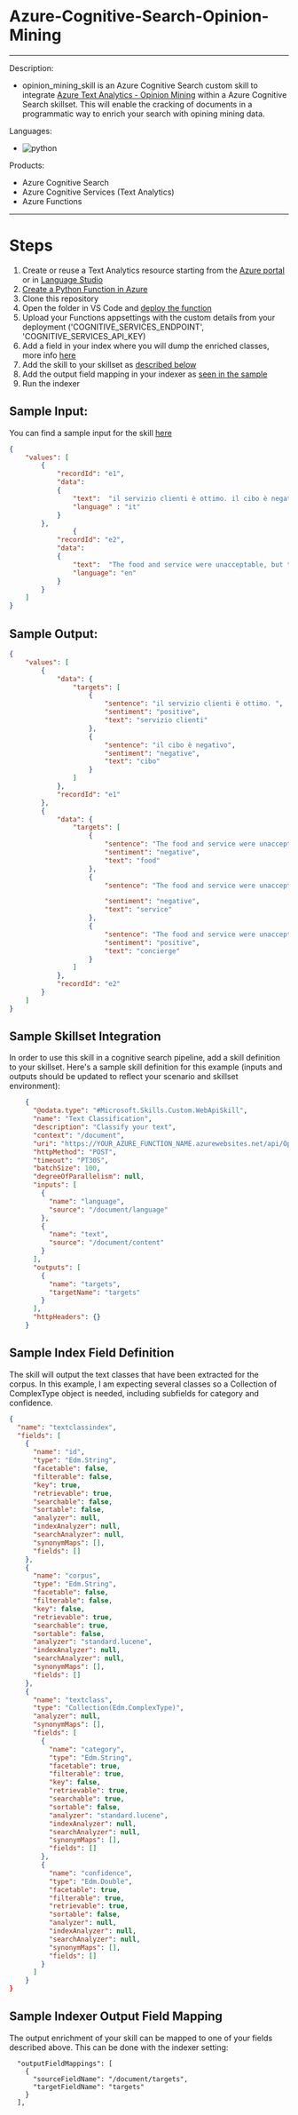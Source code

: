 # Azure-Cognitive-Search-Opinion-Mining

---
Description:
- opinion_mining_skill is an Azure Cognitive Search custom skill to integrate [Azure Text Analytics - Opinion Mining](https://docs.microsoft.com/en-us/azure/cognitive-services/language-service/sentiment-opinion-mining/overview) within a Azure Cognitive Search skillset. This will enable the cracking of documents in a programmatic way to enrich your search with opining mining data.

Languages:
- ![python](https://img.shields.io/badge/language-python-orange)

Products:
- Azure Cognitive Search
- Azure Cognitive Services (Text Analytics)
- Azure Functions
---

# Steps    

1. Create or reuse a Text Analytics resource starting from the [Azure portal](https://portal.azure.com) or in [Language Studio](https://language.azure.com/home)
2. [Create a Python Function in Azure](https://docs.microsoft.com/azure/azure-functions/create-first-function-vs-code-python)
3. Clone this repository
4. Open the folder in VS Code and [deploy the function](https://docs.microsoft.com/azure/search/cognitive-search-custom-skill-python)
5. Upload your Functions appsettings with the custom details from your deployment ('COGNITIVE_SERVICES_ENDPOINT', 'COGNITIVE_SERVICES_API_KEY)
6. Add a field in your index where you will dump the enriched classes, more info [here](#sample-index-field-definition)
7. Add the skill to your skillset as [described below](#sample-skillset-integration)
8. Add the output field mapping in your indexer as [seen in the sample](#sample-indexer-output-field-mapping)
9. Run the indexer 

## Sample Input:

You can find a sample input for the skill [here](./OpinionMining/sample.dat)

```json
{
    "values": [
        {
            "recordId": "e1",
            "data":
            {
                "text":  "il servizio clienti è ottimo. il cibo è negativo",
                "language" : "it"
            }
        },
                {
            "recordId": "e2",
            "data":
            {
                "text":  "The food and service were unacceptable, but the concierge were nice",
                "language": "en"
            }
        }
    ]
}
```

## Sample Output:

```json
{
    "values": [
        {
            "data": {
                "targets": [
                    {
                        "sentence": "il servizio clienti è ottimo. ",
                        "sentiment": "positive",
                        "text": "servizio clienti"
                    },
                    {
                        "sentence": "il cibo è negativo",
                        "sentiment": "negative",
                        "text": "cibo"
                    }
                ]
            },
            "recordId": "e1"
        },
        {
            "data": {
                "targets": [
                    {
                        "sentence": "The food and service were unacceptable, but the concierge were nice",
                        "sentiment": "negative",
                        "text": "food"
                    },
                    {
                        "sentence": "The food and service were unacceptable, but the concierge were nice",

                        "sentiment": "negative",
                        "text": "service"
                    },
                    {
                        "sentence": "The food and service were unacceptable, but the concierge were nice",
                        "sentiment": "positive",
                        "text": "concierge"
                    }
                ]
            },
            "recordId": "e2"
        }
    ]
}
```

## Sample Skillset Integration

In order to use this skill in a cognitive search pipeline, add a skill definition to your skillset.
Here's a sample skill definition for this example (inputs and outputs should be updated to reflect your scenario and skillset environment):

```json
    {
      "@odata.type": "#Microsoft.Skills.Custom.WebApiSkill",
      "name": "Text Classification",
      "description": "Classify your text",
      "context": "/document",
      "uri": "https://YOUR_AZURE_FUNCTION_NAME.azurewebsites.net/api/OpinionMining?code=xx==",
      "httpMethod": "POST",
      "timeout": "PT30S",
      "batchSize": 100,
      "degreeOfParallelism": null,
      "inputs": [
        {
          "name": "language",
          "source": "/document/language"
        },
        {
          "name": "text",
          "source": "/document/content"
        }
      ],
      "outputs": [
        {
          "name": "targets",
          "targetName": "targets"
        }
      ],
      "httpHeaders": {}
    }
```

## Sample Index Field Definition

The skill will output the text classes that have been extracted for the corpus. In this example, I am expecting several classes so a Collection of ComplexType object is needed, including subfields for category and confidence.

```json
{
  "name": "textclassindex",
  "fields": [
    {
      "name": "id",
      "type": "Edm.String",
      "facetable": false,
      "filterable": false,
      "key": true,
      "retrievable": true,
      "searchable": false,
      "sortable": false,
      "analyzer": null,
      "indexAnalyzer": null,
      "searchAnalyzer": null,
      "synonymMaps": [],
      "fields": []
    },
    {
      "name": "corpus",
      "type": "Edm.String",
      "facetable": false,
      "filterable": false,
      "key": false,
      "retrievable": true,
      "searchable": true,
      "sortable": false,
      "analyzer": "standard.lucene",
      "indexAnalyzer": null,
      "searchAnalyzer": null,
      "synonymMaps": [],
      "fields": []
    },
    {
      "name": "textclass",
      "type": "Collection(Edm.ComplexType)",
      "analyzer": null,
      "synonymMaps": [],
      "fields": [
        {
          "name": "category",
          "type": "Edm.String",
          "facetable": true,
          "filterable": true,
          "key": false,
          "retrievable": true,
          "searchable": true,
          "sortable": false,
          "analyzer": "standard.lucene",
          "indexAnalyzer": null,
          "searchAnalyzer": null,
          "synonymMaps": [],
          "fields": []
        },
        {
          "name": "confidence",
          "type": "Edm.Double",
          "facetable": true,
          "filterable": true,
          "retrievable": true,
          "sortable": false,
          "analyzer": null,
          "indexAnalyzer": null,
          "searchAnalyzer": null,
          "synonymMaps": [],
          "fields": []
        }
      ]
    }
}
```

## Sample Indexer Output Field Mapping

The output enrichment of your skill can be mapped to one of your fields described above. This can be done with the indexer setting:
```
  "outputFieldMappings": [
    {
      "sourceFieldName": "/document/targets",
      "targetFieldName": "targets"
    }
  ],
```